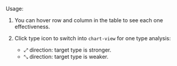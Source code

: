 Usage:

1. You can hover row and column in the table to see each one effectiveness.

2. Click type icon to switch into `chart-view` for one type analysis:

    * ⤢ direction: target type is stronger.
    * ⤡ direction: target type is weaker.
